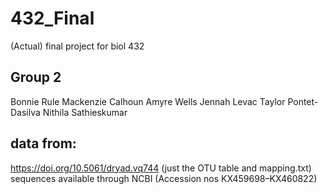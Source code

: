 # 432_Final
(Actual) final project for biol 432

## Group 2
Bonnie Rule
Mackenzie Calhoun
Amyre Wells
Jennah Levac
Taylor Pontet-Dasilva
Nithila Sathieskumar

## data from:
https://doi.org/10.5061/dryad.vq744
(just the OTU table and mapping.txt)
sequences available through NCBI
(Accession nos KX459698–KX460822)
